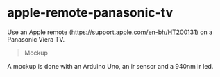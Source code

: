 # apple-remote-panasonic-tv

Use an Apple remote (https://support.apple.com/en-bh/HT200131) on a Panasonic Viera TV.


> Mockup

A mockup is done with an Arduino Uno, an ir sensor and a 940nm ir led.
